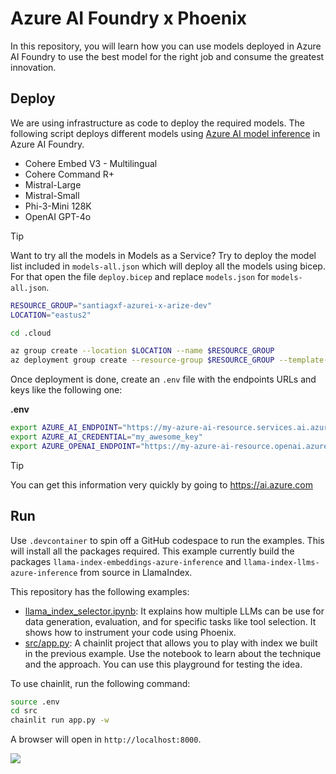 # Azure AI Foundry x Phoenix

In this repository, you will learn how you can use models deployed in Azure AI Foundry to use the best model for the right job and consume the greatest innovation.

## Deploy

We are using infrastructure as code to deploy the required models. The following script deploys different models using [Azure AI model inference](https://aka.ms/aiservices/inference) in Azure AI Foundry. 

* Cohere Embed V3 - Multilingual
* Cohere Command R+
* Mistral-Large
* Mistral-Small
* Phi-3-Mini 128K
* OpenAI GPT-4o

> [!TIP]
> Want to try all the models in Models as a Service? Try to deploy the model list included in `models-all.json` which will deploy all the models using bicep. For that open the file `deploy.bicep` and replace `models.json` for `models-all.json`.


```bash
RESOURCE_GROUP="santiagxf-azurei-x-arize-dev"
LOCATION="eastus2" 

cd .cloud

az group create --location $LOCATION --name $RESOURCE_GROUP
az deployment group create --resource-group $RESOURCE_GROUP --template-file deploy.bicep
```

Once deployment is done, create an `.env` file with the endpoints URLs and keys like the following one:

__.env__

```bash
export AZURE_AI_ENDPOINT="https://my-azure-ai-resource.services.ai.azure.com/models"
export AZURE_AI_CREDENTIAL="my_awesome_key"
export AZURE_OPENAI_ENDPOINT="https://my-azure-ai-resource.openai.azure.com"
```

> [!TIP]
> You can get this information very quickly by going to https://ai.azure.com

## Run

Use `.devcontainer` to spin off a GitHub codespace to run the examples. This will install all the packages required. This example currently build the packages `llama-index-embeddings-azure-inference` and `llama-index-llms-azure-inference` from source in LlamaIndex.

This repository has the following examples:

* [llama_index_selector.ipynb](llama_index_selector.ipynb): It explains how multiple LLMs can be use for data generation, evaluation, and for specific tasks like tool selection. It shows how to instrument your code using Phoenix.
* [src/app.py](src/app.py): A chainlit project that allows you to play with index we built in the previous example. Use the notebook to learn about the technique and the approach. You can use this playground for testing the idea.

To use chainlit, run the following command:

```bash
source .env
cd src
chainlit run app.py -w
```

A browser will open in `http://localhost:8000`.

![](docs/chainlit.gif)
